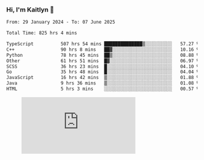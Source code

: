 ### Hi, I'm Kaitlyn 👋
<!--START_SECTION:waka-->

```txt
From: 29 January 2024 - To: 07 June 2025

Total Time: 825 hrs 4 mins

TypeScript          507 hrs 54 mins ██████████████▒░░░░░░░░░░   57.27 %
C++                 90 hrs 8 mins   ██▓░░░░░░░░░░░░░░░░░░░░░░   10.16 %
Python              78 hrs 45 mins  ██▒░░░░░░░░░░░░░░░░░░░░░░   08.88 %
Other               61 hrs 51 mins  █▓░░░░░░░░░░░░░░░░░░░░░░░   06.97 %
SCSS                36 hrs 23 mins  █░░░░░░░░░░░░░░░░░░░░░░░░   04.10 %
Go                  35 hrs 48 mins  █░░░░░░░░░░░░░░░░░░░░░░░░   04.04 %
JavaScript          16 hrs 42 mins  ▒░░░░░░░░░░░░░░░░░░░░░░░░   01.88 %
Java                9 hrs 36 mins   ▒░░░░░░░░░░░░░░░░░░░░░░░░   01.08 %
HTML                5 hrs 3 mins    ░░░░░░░░░░░░░░░░░░░░░░░░░   00.57 %
```

<!--END_SECTION:waka-->

<figure><embed src="https://wakatime.com/share/@018d58bc-3d22-46c9-b2d7-4ed36fb8172d/243b5d9b-77cd-4133-89ff-dcc8f225fa18.svg"></embed></figure>
